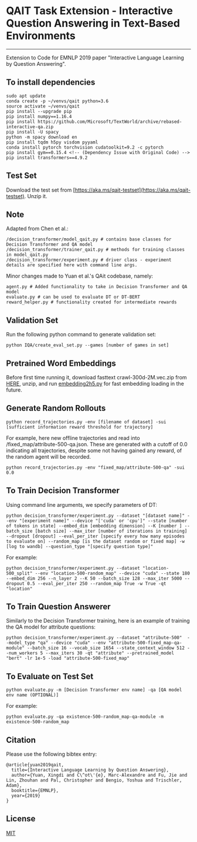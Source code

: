 # QAIT Task Extension - Interactive Question Answering in Text-Based Environments
--------------------------------------------------------------------------------
Extension to Code for EMNLP 2019 paper "Interactive Language Learning by Question Answering".

## To install dependencies
```
sudo apt update
conda create -p ~/venvs/qait python=3.6
source activate ~/venvs/qait
pip install --upgrade pip
pip install numpy==1.16.4
pip install https://github.com/Microsoft/TextWorld/archive/rebased-interactive-qa.zip
pip install -U spacy
python -m spacy download en
pip install tqdm h5py visdom pyyaml
conda install pytorch torchvision cudatoolkit=9.2 -c pytorch
pip install gym==0.15.4 <!-- (Dependency Issue with Original Code) -->
pip install transformers==4.9.2
```

## Test Set
Download the test set from [https://aka.ms/qait-testset](https://aka.ms/qait-testset). Unzip it.

## Note
Adapted from Chen et al.:
```
/decision_transformer/model_qait.py # contains base classes for Decision Transformer and QA model
/decision_transformer/trainer_qait.py # methods for training classes in model_qait.py
/decision_transformer/experiment.py # driver class - experiment details are specified here with command line args.
```

Minor changes made to Yuan et al.'s QAit codebase, namely:
```
agent.py # Added functionality to take in Decision Transformer and QA model
evaluate.py # can be used to evaluate DT or DT-BERT
reward_helper.py # functionality created for intermediate rewards
```

## Validation Set
Run the following python command to generate validation set:
```
python IQA/create_eval_set.py --games [number of games in set]
```

## Pretrained Word Embeddings
Before first time running it, download fasttext crawl-300d-2M.vec.zip from [HERE](https://fasttext.cc/docs/en/english-vectors.html), unzip, and run [embedding2h5.py](./embedding2h5.py) for fast embedding loading in the future.

## Generate Random Rollouts
```
python record_trajectories.py -env [filename of dataset] -sui [sufficient information reward threshold for trajectory]
```
For example, here new offline trajectories and read into /fixed_map/attribute-500-qa.json. These are generated with a cutoff of 0.0 indicating all trajectories, despite some not having gained any reward, of the random agent will be recorded.
```
python record_trajectories.py -env "fixed_map/attribute-500-qa" -sui 0.0
```

## To Train Decision Transformer
Using command line arguments, we specify parameters of DT:
```
python decision_transformer/experiment.py --dataset "[dataset name]" --env "[experiment name]" --device "['cuda' or 'cpu']" --state [number of tokens in state] --embed_dim [embedding dimension] --K [number ] --batch_size [batch size] --max_iter [number of iterations in training] --dropout [dropout] --eval_per_iter [specify every how many episodes to evaluate on] --random_map [is the dataset random or fixed map] -w [log to wandb] --question_type "[specify question type]"
```
For example:
```
python decision_transformer/experiment.py --dataset "location-500_split" --env "location-500-random_map" --device "cuda" --state 180 --embed_dim 256 --n_layer 2 --K 50 --batch_size 128 --max_iter 5000 --dropout 0.5 --eval_per_iter 250 --random_map True -w True -qt "location"
```

## To Train Question Answerer
Similarly to the Decision Transformer training, here is an example of training the QA model for attribute questions:
```
python decision_transformer/experiment.py --dataset "attribute-500"  --model_type "qa" --device "cuda" --env "attribute-500-fixed_map-qa-module" --batch_size 16 --vocab_size 1654 --state_context_window 512 --num_workers 5 --max_iters 30 -qt "attribute" --pretrained_model "bert" -lr 1e-5 -load "attribute-500-fixed_map"
```

## To Evaluate on Test Set
``` 
python evaluate.py -m [Decision Transformer env name] -qa [QA model env name (OPTIONAL)]
```
For example:
```
python evaluate.py -qa existence-500-random_map-qa-module -m existence-500-random_map
```

## Citation

Please use the following bibtex entry:
```
@article{yuan2019qait,
  title={Interactive Language Learning by Question Answering},
  author={Yuan, Xingdi and C\^ot\'{e}, Marc-Alexandre and Fu, Jie and Lin, Zhouhan and Pal, Christopher and Bengio, Yoshua and Trischler, Adam},
  booktitle={EMNLP},
  year={2019}
}
```

## License

[MIT](./LICENSE)
